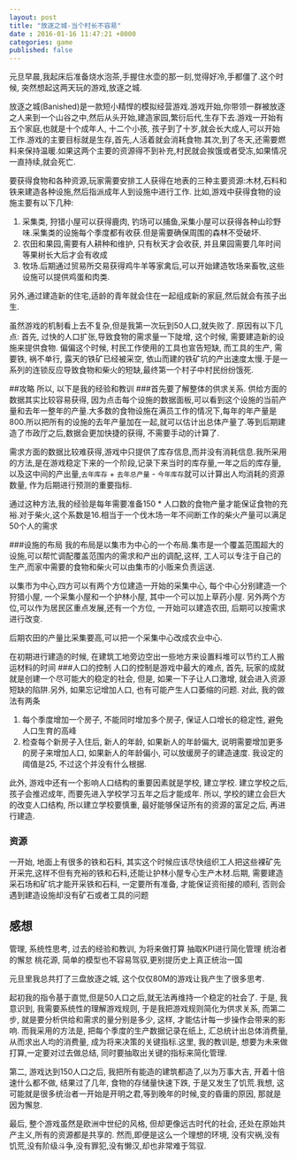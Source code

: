 ```yaml
---
layout: post
title: "放逐之城-当个村长不容易"
date : 2016-01-16 11:47:21 +8000
categories: game
published: false
---
```



元旦早晨,我起床后准备烧水泡茶,手握住水壶的那一刻,觉得好冷,手都僵了.这个时候, 突然想起这两天玩的游戏,放逐之城. 

放逐之城(Banished)是一款短小精悍的模拟经营游戏.游戏开始,你带领一群被放逐之人来到一个山谷之中,然后从头开始,建造家园,繁衍后代,生存下去.游戏一开始有五个家庭,也就是十个成年人, 十二个小孩, 孩子到了十岁,就会长大成人,可以开始工作.游戏的主要目标就是生存,首先,人活着就会消耗食物.其次,到了冬天,还需要燃料来保持温暖.如果这两个主要的资源得不到补充,村民就会挨饿或者受冻,如果情况一直持续,就会死亡.

要获得食物和各种资源,玩家需要安排工人获得在地表的三种主要资源:木材,石料和铁来建造各种设施,然后指派成年人到设施中进行工作.
比如,游戏中获得食物的设施主要有以下几种:

1. 采集类, 狩猎小屋可以获得鹿肉, 钓场可以捕鱼,采集小屋可以获得各种山珍野味.采集类的设施每个季度都有收获.但是需要确保周围的森林不受破坏.
2. 农田和果园,需要有人耕种和维护, 只有秋天才会收获, 并且果园需要几年时间等果树长大后才会有收成
3. 牧场.后期通过贸易所交易获得鸡牛羊等家禽后,可以开始建造牧场来畜牧,这些设施可以提供鸡蛋和肉类.

另外,通过建造新的住宅,适龄的青年就会住在一起组成新的家庭,然后就会有孩子出生.

虽然游戏的机制看上去不复杂,但是我第一次玩到50人口,就失败了.
原因有以下几点:
首先, 过快的人口扩张,导致食物的需求量一下陡增, 这个时候, 需要建造新的设施来提供食物.
偏偏这个时候, 村民工作使用的工具也宣告短缺, 而工具的生产, 需要铁, 祸不单行, 露天的铁矿已经被采空, 依山而建的铁矿坑的产出速度太慢.于是一系列的连锁反应导致食物和柴火的短缺,最终第一个村子中村民纷纷饿死.

##攻略
所以, 以下是我的经验和教训
###首先要了解整体的供求关系.
供给方面的数据其实比较容易获得, 因为点击每个设施的数据面板,可以看到这个设施的当前产量和去年一整年的产量.大多数的食物设施在满员工作的情况下,每年的年产量是800.所以把所有的设施的去年产量加在一起,就可以估计出总体产量了.等到后期建造了市政厅之后,数据会更加快捷的获得, 不需要手动的计算了.

需求方面的数据比较难获得,游戏中只提供了库存信息,而并没有消耗信息.我所采用的方法,是在游戏稳定下来的一个阶段,记录下来当时的库存量,一年之后的库存量, 以及这中间的产出量,`去年库存` + `去年总产量` - `今年库存`就可以计算出人均消耗的资源数量, 作为后期进行预测的重要指标.

通过这种方法,我的经验是每年需要准备150 * 人口数的食物产量才能保证食物的充裕.对于柴火,这个系数是16.相当于一个伐木场一年不间断工作的柴火产量可以满足50个人的需求

###设施的布局
我的布局是以集市为中心的一个布局.集市是一个覆盖范围超大的设施,可以帮忙调配覆盖范围内的需求和产出的调配,这样, 工人可以专注于自己的生产,而家中需要的食物和柴火可以由集市的小贩来负责运送.

以集市为中心,四方可以有两个方位建造一开始的采集中心, 每个中心分别建造一个狩猎小屋, 一个采集小屋和一个护林小屋, 其中一个可以加上草药小屋. 另外两个方位,可以作为居民区重点发展,还有一个方位, 一开始可以建造农田, 后期可以按需求进行改变.

后期农田的产量比采集要高,可以把一个采集中心改成农业中心.

在初期进行建造的时候, 在建筑工地旁边空出一些地方来设置料堆可以节约工人搬运材料的时间
###人口的控制
人口的控制是游戏中最大的难点, 首先, 玩家的成就就是创建一个尽可能大的稳定的社会, 但是, 如果一下子让人口激增, 就会进入资源短缺的陷阱.另外, 如果忘记增加人口, 也有可能产生人口萎缩的问题. 对此, 我的做法有两条
1. 每个季度增加一个房子, 不能同时增加多个房子, 保证人口增长的稳定性, 避免人口生育的高峰
2. 检查每个新房子入住后, 新人的年龄, 如果新人的年龄偏大, 说明需要增加更多的房子来增加人口, 如果新人的年龄偏小, 可以放缓房子的建造速度. 我设定的阈值是25, 不过这个并没有什么根据.

此外, 游戏中还有一个影响人口结构的重要因素就是学校, 建立学校. 建立学校之后, 孩子会推迟成年, 而要先进入学校学习五年之后才能成年. 所以, 学校的建立会巨大的改变人口结构, 所以建立学校要慎重, 最好能够保证所有的资源的富足之后, 再进行建造.

### 资源
一开始, 地面上有很多的铁和石料, 其实这个时候应该尽快组织工人把这些裸矿先开采完,这样不但有充裕的铁和石料,还能让护林小屋专心生产木材.后期, 需要建造采石场和矿坑才能开采铁和石料, 一定要所有准备, 才能保证资衔接的顺利, 否则会遇到建造设施却没有矿石或者工具的问题

## 感想 ##
管理, 系统性思考, 过去的经验和教训, 为将来做打算
抽取KPI进行简化管理
统治者的懈怠
桃花源, 简单的模型也不容易驾驭,更别提历史上真正统治一国

元旦里我总共打了三盘放逐之城, 这个仅仅80M的游戏让我产生了很多思考.

起初我的指令基于直觉,但是50人口之后,就无法再维持一个稳定的社会了. 于是, 我意识到, 我需要系统性的理解游戏规则, 于是我把游戏规则简化为供求关系, 而第二步, 就是要分析供给和需求的量分别是多少, 这样, 才能估计每一步操作会带来的影响. 而我采用的方法是, 把每个季度的生产数据记录在纸上, 汇总统计出总体消费量, 从而求出人均的消费量, 成为将来决策的关键指标.这里, 我的教训是, 想要为未来做打算,一定要对过去做总结, 同时要抽取出关键的指标来简化管理.

第二, 游戏达到150人口之后, 我把所有能造的建筑都造了,以为万事大吉, 开着十倍速什么都不做, 结果过了几年, 食物的存储量快速下跌, 于是又发生了饥荒.我想, 这可能就是很多统治者一开始是开明之君,等到晚年的时候,变的昏庸的原因, 那就是因为懈怠.

最后, 整个游戏虽然是欧洲中世纪的风格, 但却更像远古时代的社会, 还处在原始共产主义,所有的资源都是共享的. 然而,即便是这么一个理想的环境, 没有灾祸,没有饥荒,没有阶级斗争,没有罪犯,没有懒汉,却也非常难于驾驭. 



